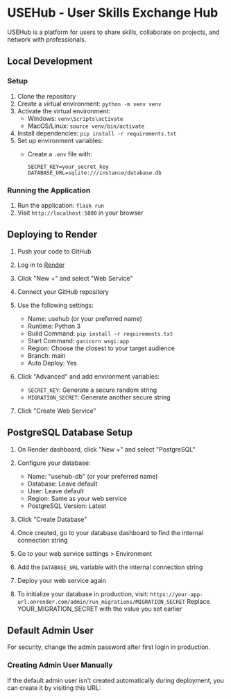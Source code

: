 # USEHub - User Skills Exchange Hub

USEHub is a platform for users to share skills, collaborate on projects, and network with professionals.

## Local Development

### Setup

1. Clone the repository
2. Create a virtual environment: `python -m venv venv`
3. Activate the virtual environment:
   - Windows: `venv\Scripts\activate`
   - MacOS/Linux: `source venv/bin/activate`
4. Install dependencies: `pip install -r requirements.txt`
5. Set up environment variables:
   - Create a `.env` file with:

     ```env
     SECRET_KEY=your_secret_key
     DATABASE_URL=sqlite:///instance/database.db
     ```

### Running the Application

1. Run the application: `flask run`
2. Visit `http://localhost:5000` in your browser

## Deploying to Render

1. Push your code to GitHub
2. Log in to [Render](https://render.com)
3. Click "New +" and select "Web Service"
4. Connect your GitHub repository
5. Use the following settings:
   - Name: usehub (or your preferred name)
   - Runtime: Python 3
   - Build Command: `pip install -r requirements.txt`
   - Start Command: `gunicorn wsgi:app`
   - Region: Choose the closest to your target audience
   - Branch: main
   - Auto Deploy: Yes

6. Click "Advanced" and add environment variables:
   - `SECRET_KEY`: Generate a secure random string
   - `MIGRATION_SECRET`: Generate another secure string

7. Click "Create Web Service"

## PostgreSQL Database Setup

1. On Render dashboard, click "New +" and select "PostgreSQL"
2. Configure your database:
   - Name: "usehub-db" (or your preferred name)
   - Database: Leave default
   - User: Leave default
   - Region: Same as your web service
   - PostgreSQL Version: Latest

3. Click "Create Database"
4. Once created, go to your database dashboard to find the internal connection string
5. Go to your web service settings > Environment
6. Add the `DATABASE_URL` variable with the internal connection string
7. Deploy your web service again

8. To initialize your database in production, visit:
   `https://your-app-url.onrender.com/admin/run_migrations/MIGRATION_SECRET`
   Replace YOUR_MIGRATION_SECRET with the value you set earlier

## Default Admin User


For security, change the admin password after first login in production.

### Creating Admin User Manually

If the default admin user isn't created automatically during deployment, you can create it by visiting this URL:
